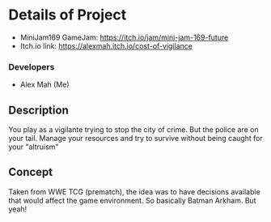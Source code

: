 # Details of Project
- MiniJam169 GameJam: https://itch.io/jam/mini-jam-169-future
- Itch.io link: https://alexmah.itch.io/cost-of-vigilance

### Developers
- Alex Mah (Me)

## Description
You play as a vigilante trying to stop the city of crime. But the police are on your tail. Manage your resources and try to survive without being caught for your "altruism"

## Concept
Taken from WWE TCG (prematch), the idea was to have decisions available that would affect the game environment. So basically Batman Arkham. But yeah!
